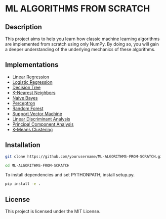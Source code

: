 # ML ALGORITHMS FROM SCRATCH

## Description

This project aims to help you learn how classic machine learning algorithms are implemented from scratch using only NumPy. By doing so, you will gain a deeper understanding of the underlying mechanics of these algorithms.

## Implementations

- [Linear Regression](./algorithms/linear_regression.py)
- [Logistic Regression](./algorithms/logistic_regression.py)
- [Decision Tree](./algorithms/decision_tree.py)
- [K-Nearest Neighbors](./algorithms/knn.py)
- [Naive Bayes](./algorithms/naive_bayes.py)
- [Perceptron](./algorithms/perceptron.py)
- [Random Forest](./algorithms/random_forest.py)
- [Support Vector Machine](./algorithms/svm.py)
- [Linear Discriminant Analysis](./algorithms/lda.py)
- [Principal Component Analysis](./algorithms/pca.py)
- [K-Means Clustering](./algorithms/kmeans.py)
## Installation
```bash
git clone https://github.com/yourusername/ML-ALGORITHMS-FROM-SCRATCH.git
```
```bash
cd ML-ALGORITHMS-FROM-SCRATCH
```
To install dependencies and set PYTHONPATH, install setup.py.
```bash
pip install -e .
```


## License

This project is licensed under the MIT License.